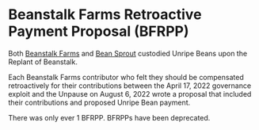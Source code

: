 # Beanstalk Farms Retroactive Payment Proposal (BFRPP)

Both [Beanstalk Farms](https://docs.bean.money/governance/beanstalk-farms) and [Bean Sprout](https://docs.bean.money/governance/bean-sprout) custodied Unripe Beans upon the Replant of Beanstalk.

Each Beanstalk Farms contributor who felt they should be compensated retroactively for their contributions between the April 17, 2022 governance exploit and the Unpause on August 6, 2022 wrote a proposal that included their contributions and proposed Unripe Bean payment. 

There was only ever 1 BFRPP. BFRPPs have been deprecated.

